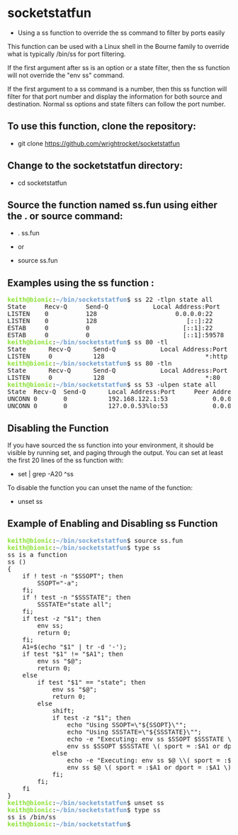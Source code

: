 # socketstatfun

* Using a ss function to override the ss command to filter by ports easily

This function can be used with a Linux shell in the Bourne family to override what is typically /bin/ss for port filtering.

If the first argument after ss is an option or a state filter, then the ss function will not override the "env ss" command.

If the first argument to a ss command is a number, then this ss function will filter for that port number and display the
information for both source and destination. Normal ss options and state filters can follow the port number.

## To use this function, clone the repository:

* git clone https://github.com/wrightrocket/socketstatfun

## Change to the socketstatfun directory:

* cd socketstatfun

## Source the function named ss.fun using either the . or source command:

* . ss.fun
 
* or 

* source ss.fun

## Examples using the ss function :
<pre><font color="#8AE234"><b>keith@bionic</b></font>:<font color="#729FCF"><b>~/bin/socketstatfun</b></font>$ ss 22 -tlpn state all
State     Recv-Q     Send-Q            Local Address:Port            Peer Address:Port      
LISTEN    0          128                     0.0.0.0:22                   0.0.0.0:*         
LISTEN    0          128                        [::]:22                      [::]:*         
ESTAB     0          0                         [::1]:22                     [::1]:59578     
ESTAB     0          0                         [::1]:59578                  [::1]:22         users:((&quot;ssh&quot;,pid=449,fd=3))
<font color="#8AE234"><b>keith@bionic</b></font>:<font color="#729FCF"><b>~/bin/socketstatfun</b></font>$ ss 80 -tl
State      Recv-Q      Send-Q            Local Address:Port           Peer Address:Port     
LISTEN     0           128                           *:http                      *:*        
<font color="#8AE234"><b>keith@bionic</b></font>:<font color="#729FCF"><b>~/bin/socketstatfun</b></font>$ ss 80 -tln
State      Recv-Q      Send-Q            Local Address:Port           Peer Address:Port     
LISTEN     0           128                           *:80                        *:*        
<font color="#8AE234"><b>keith@bionic</b></font>:<font color="#729FCF"><b>~/bin/socketstatfun</b></font>$ ss 53 -ulpen state all
State  Recv-Q  Send-Q      Local Address:Port     Peer Address:Port                         
UNCONN 0       0           192.168.122.1:53            0.0.0.0:*      ino:50413 sk:555 &lt;-&gt;  
UNCONN 0       0           127.0.0.53%lo:53            0.0.0.0:*      uid:101 ino:20773 sk:556 &lt;-&gt;
</pre>

## Disabling the Function
If you have sourced the ss function into your environment, it should be visible by running set, and paging through the output. You can set at least the first 20 lines of the ss function with:

* set | grep -A20 ^ss

To disable the function you can unset the name of the function:

* unset ss

## Example of Enabling and Disabling ss Function
<pre><font color="#8AE234"><b>keith@bionic</b></font>:<font color="#729FCF"><b>~/bin/socketstatfun</b></font>$ source ss.fun
<font color="#8AE234"><b>keith@bionic</b></font>:<font color="#729FCF"><b>~/bin/socketstatfun</b></font>$ type ss
ss is a function
ss () 
{ 
    if ! test -n &quot;$SSOPT&quot;; then
        SSOPT=&quot;-a&quot;;
    fi;
    if ! test -n &quot;$SSSTATE&quot;; then
        SSSTATE=&quot;state all&quot;;
    fi;
    if test -z &quot;$1&quot;; then
        env ss;
        return 0;
    fi;
    A1=$(echo &quot;$1&quot; | tr -d &apos;-&apos;);
    if test &quot;$1&quot; != &quot;$A1&quot;; then
        env ss &quot;$@&quot;;
        return 0;
    else
        if test &quot;$1&quot; == &quot;state&quot;; then
            env ss &quot;$@&quot;;
            return 0;
        else
            shift;
            if test -z &quot;$1&quot;; then
                echo &quot;Using SSOPT=\&quot;${SSOPT}\&quot;&quot;;
                echo &quot;Using SSSTATE=\&quot;${SSSTATE}\&quot;&quot;;
                echo -e &quot;Executing: env ss $SSOPT $SSSTATE \\( sport = :$A1 or dport = :$A1 \\)&quot;;
                env ss $SSOPT $SSSTATE \( sport = :$A1 or dport = :$A1 \);
            else
                echo -e &quot;Executing: env ss $@ \\( sport = :$A1 or dport = :$A1 \\)&quot;;
                env ss $@ \( sport = :$A1 or dport = :$A1 \);
            fi;
        fi;
    fi
}
<font color="#8AE234"><b>keith@bionic</b></font>:<font color="#729FCF"><b>~/bin/socketstatfun</b></font>$ unset ss
<font color="#8AE234"><b>keith@bionic</b></font>:<font color="#729FCF"><b>~/bin/socketstatfun</b></font>$ type ss
ss is /bin/ss
<font color="#8AE234"><b>keith@bionic</b></font>:<font color="#729FCF"><b>~/bin/socketstatfun</b></font>$ 
</pre>


